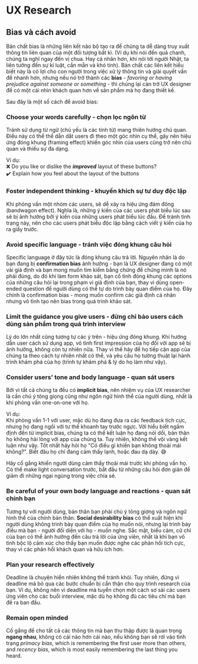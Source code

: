 # UX Research

## Bias và cách avoid

Bản chất bias là những liên kết não bộ tạo ra để chúng ta dễ dàng truy xuất thông tin liên quan của một đối tượng bất kì. (Ví dụ khi nói đến quả chanh, chúng ta nghĩ ngay đến vị chua. Hay cá nhân hơn, khi nói tới người Nhật, ta liên tưởng đến sự kỉ luật, cần mẫn và khó tính). Bản chất các liên kết hiểu biết này là có lợi cho con người trong việc xử lý thông tin và giải quyết vấn đề nhanh hơn, nhưng nếu nó trở thành các **bias** - *favoring or having prejudice against someone or something* - thì chúng lại cản trở UX designer để có một cái nhìn khách quan hơn về sản phẩm mà họ đang thiết kế.

Sau đây là một số cách để avoid bias:

### Choose your words carefully - chọn lọc ngôn từ

Tránh sử dụng từ ngữ (chủ yếu là các tính từ) mang thiên hướng chủ quan. Điều này có thể thể dẫn dắt users đi theo một góc nhìn cụ thể, gây nên hiệu ứng đóng khung (framing effect) khiến góc nhìn của users cũng trở nên chủ quan và thiếu sự đa dạng.

Ví dụ:<br/>
❌ Do you like or dislike the ***improved*** layout of these buttons?<br/>
✔️ Explain how you feel about the layout of the buttons

### Foster independent thinking - khuyến khích sự tư duy độc lập

Khi phỏng vấn một nhóm các users, sẽ dễ xảy ra hiệu ứng đám đông (bandwagon effect). Nghĩa là, những ý kiến của các users phát biểu lúc sau sẽ bị ảnh hưởng bởi ý kiến của những users phát biểu lúc đầu. Để tránh tình trạng này, nên cho các users phát biểu độc lập bằng cách viết ý kiến của họ ra giấy trước.

### Avoid specific language - tránh việc đóng khung câu hỏi

Specific language ở đây tức là đóng khung câu trả lời. Nguyên nhân là do bạn đang bị **confirmation bias** ảnh hưởng - bạn là UX designer đang có một vài giả định và bạn mong muốn tìm kiếm bằng chứng để chứng minh là nó phải đúng, do đó khi làm form khảo sát, bạn cố tình đóng khung các options của những câu hỏi lại trong phạm vi giả định của bạn, thay vì dùng open-ended question để người dùng có thể tự do trình bày quan điểm của họ. Đây chính là confirmation bias - mong muốn confirm các giả định cá nhân nhưng vô tình tạo nên bias trong quá trình khảo sát.

### Limit the guidance you give users - đừng chỉ bảo users cách dùng sản phẩm trong quá trình interview

Lý do lớn nhất cũng tương tự các ý trên - hiệu ứng đóng khung. Khi hướng dẫn user cách sử dụng app, vô tình first impression của họ đối với app sẽ bị ảnh hưởng, không còn tự nhiên nữa. Thay vì thế hãy để họ tiếp cận app của chúng ta theo cách tự nhiên nhất có thể, và yêu cầu họ tường thuật lại hành trình khám phá của họ (trình tự khám phá & lý do họ làm như vậy).

### Consider users’ tone and body language - quan sát users

Bởi vì tất cả chúng ta đều có **implicit bias**, nên nhiệm vụ của UX researcher là cần chú ý tông giọng cũng như ngôn ngữ hình thể của người dùng, nhất là khi phỏng vấn one-on-one với họ. 

Ví dụ:<br/>
Khi phòng vấn 1-1 với user, mặc dù họ đang đưa ra các feedback tích cực, nhưng họ đang ngồi với tư thế khoanh tay trước ngực. Với hiểu biết ngầm định đến từ implicit bias, chúng ta có thể kết luận họ đang nói dối, bản thân họ không hài lòng với app của chúng ta. Tuy nhiên, không thể vội vàng kết luận như vậy. Tốt nhất hãy hỏi họ "Có điều gì khiến bạn không thoải mái không?". Biết đâu họ chỉ đang cảm thấy lạnh, hoặc đau dạ dày. 😅

Hãy cố gắng khiến người dùng cảm thấy thoải mái trước khi phỏng vấn họ. Có thể make light conversation trước, bắt đầu từ những câu hỏi đơn giản để giảm đi những ngại ngùng trong việc chia sẻ.

### Be careful of your own body language and reactions - quan sát chính bạn

Tương tự với người dùng, bản thân bạn phải chú ý tông giợng và ngôn ngữ hình thể của chính bản thân. **Social desirability bias** có thể xuất hiện khi người dùng không trình bày quan điểm của họ muốn nói, nhưng lại trình bày điều mà bạn - người đối diện với họ - muốn nghe. Sắc mặt, biểu cảm, cử chỉ của bạn có thể ảnh hưởng đến câu trả lời của ứng viên, nhất là khi bạn vô tình bộc lộ cảm xúc cho thấy bạn muốn được nghe các phản hồi tích cực, thay vì các phản hồi khách quan và hữu ích hơn.

### Plan your research effectively

Deadline là chuyện hiển nhiên không thể tránh khỏi. Tuy nhiên, đừng vì deadline mà bỏ qua các bước chuẩn bị cẩn thận cho quy trình research của bạn. Ví dụ, không nên vì deadline mà tuyển chọn một cách sơ sài các users ứng viên cho các buổi interview, mặc dù họ không đủ các tiêu chí mà bạn đề ra ban đầu.

### Remain open minded

Cố gắng để cho tất cả các thông tin mà bạn thu thập được là quan trọng **ngang nhau**, không có cái nào hơn cái nào, nếu không bạn sẽ rơi vào tình trạng *primacy bias*, which is remembering the first user more than others, and *recency bias*, which is most easily remembering the last thing you heard. 